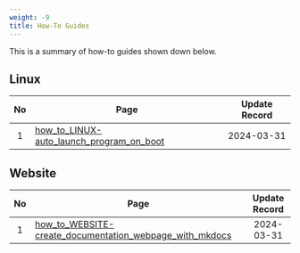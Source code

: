 ```yaml
---
weight: -9
title: How-To Guides
---
```


This is a summary of how-to guides shown down below.

## Linux

| No  | Page                                                                                    | Update Record |
| :-: | -----------                                                                             | :-----------: |
| 1   | [how_to_LINUX-auto_launch_program_on_boot](how_to_LINUX-auto_launch_program_on_boot.md) | 2024-03-31    |

## Website

| No  | Page                                                                                                                    | Update Record |
| :-: | -----------                                                                                                             | :-----------: |
| 1   | [how_to_WEBSITE-create_documentation_webpage_with_mkdocs](how_to_WEBSITE-create_documentation_website_with_mkdocs.md)   | 2024-03-31    |
